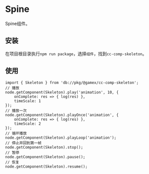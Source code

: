 # Spine

Spine组件。

## 安装

在项目根目录执行```npm run package```，选择```组件```，找到```cc-comp-skeleton```。

## 使用

```TS
import { Skeleton } from 'db://pkg/@gamex/cc-comp-skeleton';
// 播放
node.getComponent(Skeleton).play('animation', 10, {
    onComplete: res => { log(res) },
    timeScale: 1
});
// 播放一次
node.getComponent(Skeleton).playOnce('animation', {
    onComplete: res => { log(res) },
    timeScale: 2
});
// 循环播放
node.getComponent(Skeleton).playLoop('animation');
// 停止并回到第一帧
node.getComponent(Skeleton).stop();
// 暂停
node.getComponent(Skeleton).pause();
// 恢复
node.getComponent(Skeleton).resume();
```
